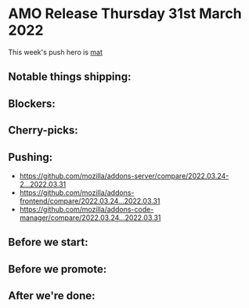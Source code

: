 # AMO Release Thursday 31st March 2022

This week's push hero is [mat](https://github.com/diox)

## Notable things shipping:

## Blockers:

## Cherry-picks:

## Pushing:

- https://github.com/mozilla/addons-server/compare/2022.03.24-2...2022.03.31
- https://github.com/mozilla/addons-frontend/compare/2022.03.24...2022.03.31
- https://github.com/mozilla/addons-code-manager/compare/2022.03.24...2022.03.31

## Before we start:

## Before we promote:

## After we're done:
